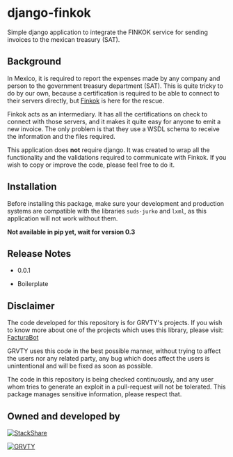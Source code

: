 **django-finkok**
=================

Simple django application to integrate the FINKOK service for sending
invoices to the mexican treasury (SAT).

Background
----------

In Mexico, it is required to report the expenses made by any company and person
to the government treasury department (SAT). This is quite tricky to do by our
own, because a certification is required to be able to connect to their servers
directly, but [Finkok](http://www.finkok.com/) is here for the rescue.

Finkok acts as an intermediary. It has all the certifications on check to
connect with those servers, and it makes it quite easy for anyone to emit a
new invoice. The only problem is that they use a WSDL schema to receive the
information and the files required.

This application does **not** require django. It was created to wrap all the
functionality and the validations required to communicate with Finkok. If
you wish to copy or improve the code, please feel free to do it.

Installation
------------

Before installing this package, make sure your development and production
systems are compatible with the libraries `suds-jurko` and `lxml`, as this
application will not work without them.

**Not available in pip yet, wait for version 0.3**

Release Notes
-------------

*   0.0.1

  * Boilerplate

Disclaimer
---------

The code developed for this repository is for GRVTY's projects. If you
wish to know more about one of the projects which uses this library, please
visit: [FacturaBot](http://www.facturabot.com)

GRVTY uses this code in the best possible manner, without trying to
affect the users nor any related party, any bug which does affect the users
is unintentional and will be fixed as soon as possible.

The code in this repository is being checked continuously, and any user whom
tries to generate an exploit in a pull-request will not be tolerated. This
package manages sensitive information, please respect that.

Owned and developed by
--------

[![StackShare][stack-shield]][stack-tech]

[![GRVTY][logo]](http://grvty.digital)


[logo]: http://grvty.digital/images/logos/repos-logo-1.png?raw=true "GRVTY"
[stack-shield]: http://img.shields.io/badge/tech-stack-0690fa.svg?style=flat
[stack-tech]: http://stackshare.io/grvty/grvty
